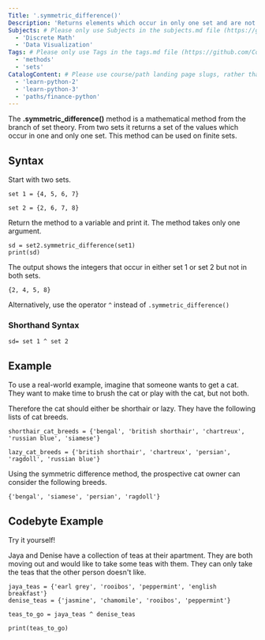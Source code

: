 ```yaml
---
Title: '.symmetric_difference()'
Description: 'Returns elements which occur in only one set and are not shared by two sets.'
Subjects: # Please only use Subjects in the subjects.md file (https://github.com/Codecademy/docs/blob/main/documentation/subjects.md). If that list feels insufficient, feel free to create a new Subject and add it to subjects.md in your PR!
  - 'Discrete Math'
  - 'Data Visualization'
Tags: # Please only use Tags in the tags.md file (https://github.com/Codecademy/docs/blob/main/documentation/tags.md). If that list feels insufficient, feel free to create a new Tag and add it to tags.md in your PR!
  - 'methods'
  - 'sets'
CatalogContent: # Please use course/path landing page slugs, rather than linking to individual content items. If listing multiple items, please put the most relevant one first
  - 'learn-python-2'
  - 'learn-python-3'
  - 'paths/finance-python'
---
```


The **.symmetric_difference()** method is a mathematical method from the branch of set theory. From two sets it returns a set of the values which occur in one and only one set. This method can be used on finite sets.

## Syntax

Start with two sets.

```
set 1 = {4, 5, 6, 7}

set 2 = {2, 6, 7, 8}
```

Return the method to a variable and print it. The method takes only one argument.

```
sd = set2.symmetric_difference(set1)
print(sd)
```

The output shows the integers that occur in either set 1 or set 2 but not in both sets.

```
{2, 4, 5, 8}
```

Alternatively, use the operator `^` instead of `.symmetric_difference()`

### Shorthand Syntax

```
sd= set 1 ^ set 2
```

## Example

To use a real-world example, imagine that someone wants to get a cat. They want to make time to brush the cat or play with the cat, but not both. 

Therefore the cat should either be shorthair or lazy. They have the following lists of cat breeds.
```
shorthair_cat_breeds = {'bengal', 'british shorthair', 'chartreux', 'russian blue', 'siamese'}

lazy_cat_breeds = {'british shorthair', 'chartreux', 'persian', 'ragdoll', 'russian blue'}
```

Using the symmetric difference method, the prospective cat owner can consider the following breeds.

```
{'bengal', 'siamese', 'persian', 'ragdoll'}
```

## Codebyte Example

Try it yourself!

Jaya and Denise have a collection of teas at their apartment. They are both moving out and would like to take some teas with them. They can only take the teas that the other person doesn't like.

```codebyte/python
jaya_teas = {'earl grey', 'rooibos', 'peppermint', 'english breakfast'}
denise_teas = {'jasmine', 'chamomile', 'rooibos', 'peppermint'}

teas_to_go = jaya_teas ^ denise_teas

print(teas_to_go)
```
